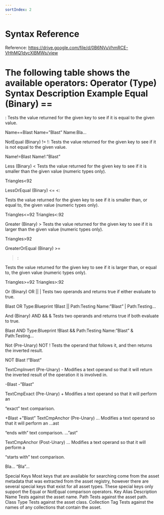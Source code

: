 ```yaml
---
sortIndex: 2
---
```


# Syntax Reference

Reference: <https://drive.google.com/file/d/0B6NVuVhmRCE-VHhMQ1dycXlBMWs/view>

The following table shows the available operators:
Operator (Type) Syntax Description Example
Equal (Binary) ==
=
:
Tests the value returned for the given key to see if
it is equal to the given value.

Name==Blast
Name=”Blast”
Name:Bla...

NotEqual (Binary) !=
!:
Tests the value returned for the given key to see if
it is not equal to the given value.

Name!=Blast
Name!:”Blast”

Less (Binary) < Tests the value returned for the given key to see if
it is smaller than the given value (numeric types
only).

Triangles<92

LessOrEqual (Binary) <=
<:

Tests the value returned for the given key to see if
it is smaller than, or equal to, the given value
(numeric types only).

Triangles<=92
Triangles<:92

Greater (Binary) > Tests the value returned for the given key to see if
it is larger than the given value (numeric types
only).

Triangles>92

GreaterOrEqual (Binary) >=
>:

Tests the value returned for the given key to see if
it is larger than, or equal to, the given value
(numeric types only).

Triangles>=92
Triangles>:92

Or (Binary) OR
||
|
Tests two operands and returns true if either
evaluate to true.

Blast OR Type:Blueprint
!Blast || Path:Testing
Name:”Blast” | Path:Testing...

And (Binary) AND
&&
&
Tests two operands and returns true if both
evaluate to true.

Blast AND Type:Blueprint
!Blast && Path:Testing
Name:”Blast” & Path:Testing...

Not (Pre-Unary) NOT
!
Tests the operand that follows it, and then returns
the inverted result.

NOT Blast
!”Blast”

TextCmpInvert (Pre-Unary) - Modifies a text operand so that it will return the
inverted result of the operation it is involved in.

-Blast
-”Blast”

TextCmpExact (Pre-Unary) + Modifies a text operand so that it will perform an

“exact” text comparison.

+Blast
+”Blast”
TextCmpAnchor (Pre-Unary) ... Modifies a text operand so that it will perform an ...ast

“ends with” text comparison. ...”ast”

TextCmpAnchor (Post-Unary) ... Modifies a text operand so that it will perform a

“starts with” text comparison.

Bla...
“Bla”...


Special Keys
Most keys that are available for searching come from the asset metadata that was extracted from the asset registry, however there are several
special keys that exist for all asset types. These special keys only support the Equal or NotEqual comparison operators.
Key Alias Description
Name Tests against the asset name.
Path Tests against the asset path.
Class Type Tests against the asset class.
Collection Tag Tests against the names of any collections that contain the asset.
